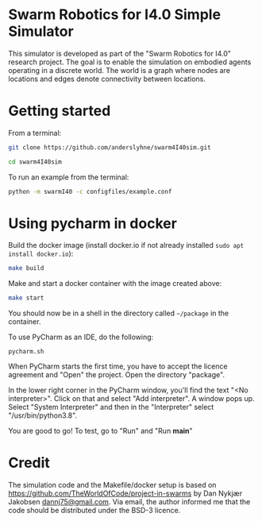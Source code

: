 # Swarm Robotics for I4.0 Simple Simulator

This simulator is developed as part of the "Swarm Robotics for I4.0" research project. The goal is to enable the simulation on embodied agents operating in a discrete world. The world is a graph where nodes are locations and edges denote connectivity between locations.

# Getting started

From a terminal:

```sh
git clone https://github.com/anderslyhne/swarm4I40sim.git

cd swarm4I40sim
```
To run an example from the terminal:

```sh
python -m swarmI40 -c configfiles/example.conf
```

# Using pycharm in docker
Build the docker image (install docker.io if not already installed `sudo apt install docker.io`):

```sh
make build
```

Make and start a docker container with the image created above:

```sh 
make start
```

You should now be in a shell in the directory called `~/package` in the container.

To use PyCharm as an IDE, do the following:
```
pycharm.sh
```

When PyCharm starts the first time, you have to accept the licence agreement and "Open" the project. Open the directory  "package".

In the lower right corner in the PyCharm window, you'll find the text "&lt;No interpreter&gt;". Click on that and select "Add interpreter". A window pops up. Select "System Interpreter" and then in the "Interpreter" select "/usr/bin/python3.8".

You are good to go! To test, go to "Run" and "Run __main__" 


# Credit

The simulation code and the Makefile/docker setup is based on https://github.com/TheWorldOfCode/project-in-swarms by Dan Nykjær Jakobsen <dannj75@gmail.com>. Via email, the author informed me that the code should be distributed under the BSD-3 licence.


